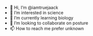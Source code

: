 - 👋 Hi, I’m @iamtruejaack
- 👀 I’m interested in science
- 🌱 I’m currently learning biology
- 💞️ I’m looking to collaborate on posture 
- 📫 How to reach me prefer unknown

<!---
iamtruejaack/iamtruejaack is a ✨ special ✨ repository because its `README.md` (this file) appears on your GitHub profile.
You can click the Preview link to take a look at your changes.
--->
